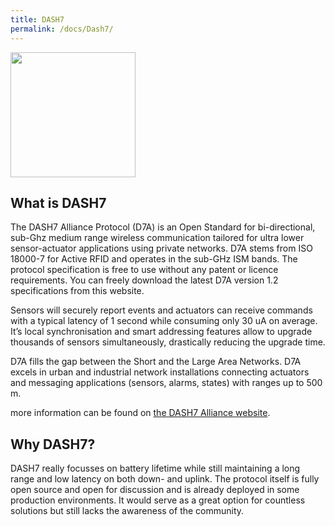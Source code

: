 ```yaml
---
title: DASH7
permalink: /docs/Dash7/
---
```


<img src="{{ site.baseurl }}/assets/img/DASH7Alliance_ColorLogoLarge.jpg" width="200" height="200"/>

## What is DASH7

The DASH7 Alliance Protocol (D7A) is an Open Standard for bi-directional,  sub-Ghz medium range wireless communication tailored for ultra lower sensor-actuator applications using private networks. D7A stems from ISO 18000-7 for Active RFID and operates in the sub-GHz ISM bands. The protocol specification is free to use without any patent or licence requirements. You can freely download the latest D7A version 1.2 specifications from this website.

Sensors will securely report events and actuators can receive commands with a typical latency of 1 second while consuming only 30 uA on average. It’s local synchronisation and smart addressing features allow to upgrade thousands of sensors simultaneously, drastically reducing the upgrade time.

D7A fills the gap between the Short and the Large Area Networks. D7A excels in urban and industrial network installations connecting actuators and messaging applications (sensors, alarms, states) with ranges up to 500 m.

more information can be found on [the DASH7 Alliance website](https://www.dash7-alliance.org).

## Why DASH7?

DASH7 really focusses on battery lifetime while still maintaining a long range and low latency on both down- and uplink. The protocol itself is fully open source and open for discussion and is already deployed in some production environments. It would serve as a great option for countless solutions but still lacks the awareness of the community.
